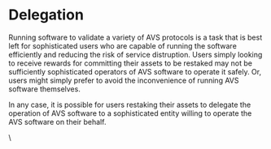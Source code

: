 # Delegation

Running software to validate a variety of AVS protocols is a task that is best left for sophisticated users who are capable of running the software efficiently and reducing the risk of service distruption. Users simply looking to receive rewards for committing their assets to be restaked may not be sufficiently sophisticated operators of AVS software to operate it safely. Or, users might simply prefer to avoid the inconvenience of running AVS software themselves.

In any case, it is possible for users restaking their assets to delegate the operation of AVS software to a sophisticated entity willing to operate the AVS software on their behalf.

\
